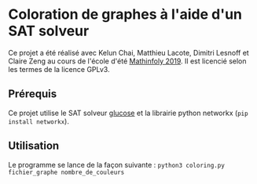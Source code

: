 # Coloration de graphes à l'aide d'un SAT solveur

Ce projet a été réalisé avec Kelun Chai, Matthieu Lacote, Dimitri Lesnoff et Claire Zeng au cours de l'école d'été [Mathinfoly 2019](http://www.mathinfoly.org/).
Il est licencié selon les termes de la licence GPLv3.

## Prérequis

Ce projet utilise le SAT solveur [glucose](https://www.labri.fr/perso/lsimon/glucose/) et la librairie python networkx (`pip install networkx`).

## Utilisation

Le programme se lance de la façon suivante :
`python3 coloring.py fichier_graphe nombre_de_couleurs`